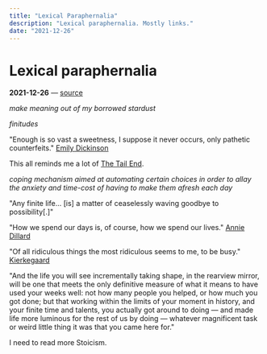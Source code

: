 ```yaml
---
title: "Lexical Paraphernalia"
description: "Lexical paraphernalia. Mostly links."
date: "2021-12-26"
---
```


# Lexical paraphernalia

**2021-12-26** — [source](https://www.themarginalian.org/2021/12/20/four-thousand-weeks-oliver-burkeman/)

_make meaning out of my borrowed stardust_

_finitudes_

"Enough is so vast a sweetness, I suppose it never occurs, only pathetic counterfeits." [Emily Dickinson](https://www.themarginalian.org/2018/12/10/emily-dickinson-love-letters-susan-gilbert/)

This all reminds me a lot of [The Tail End](https://waitbutwhy.com/2015/12/the-tail-end.html).

_coping mechanism aimed at automating certain choices in order to allay the anxiety and time-cost of having to make them afresh each day_

"Any finite life... [is] a matter of ceaselessly waving goodbye to possibility[.]"

"How we spend our days is, of course, how we spend our lives." [Annie Dillard](https://www.themarginalian.org/2013/06/07/annie-dillard-the-writing-life-1/)

"Of all ridiculous things the most ridiculous seems to me, to be busy." [Kierkegaard](https://www.themarginalian.org/2014/05/05/kierkegaard-on-presence-unhappiness/)

"And the life you will see incrementally taking shape, in the rearview mirror, will be one that meets the only definitive measure of what it means to have used your weeks well: not how many people you helped, or how much you got done; but that working within the limits of your moment in history, and your finite time and talents, you actually got around to doing — and made life more luminous for the rest of us by doing — whatever magnificent task or weird little thing it was that you came here for."

I need to read more Stoicism.
